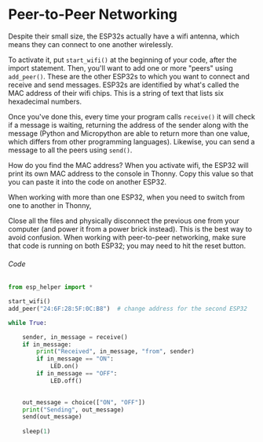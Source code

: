 # Peer-to-Peer Networking

Despite their small size, the ESP32s actually have a wifi antenna, which means they can connect to one another wirelessly. 

To activate it, put `start_wifi()` at the beginning of your code, after the import statement. Then, you'll want to add one or more "peers" using `add_peer()`. These are the other ESP32s to which you want to connect and receive and send messages. ESP32s are identified by what's called the MAC address of their wifi chips. This is a string of text that lists six hexadecimal numbers. 

Once you've done this, every time your program calls `receive()` it will check if a message is waiting, returning the address of the sender along with the message (Python and Micropython are able to return more than one value, which differs from other programming languages). Likewise, you can send a message to all the peers using `send()`.

How do you find the MAC address? When you activate wifi, the ESP32 will print its own MAC address to the console in Thonny. Copy this value so that you can paste it into the code on another ESP32.

When working with more than one ESP32, when you need to switch from one to another in Thonny, 

Close all the files and physically disconnect the previous one from your computer (and power it from a power brick instead). This is the best way to avoid confusion. When working with peer-to-peer networking, make sure that code is running on both ESP32; you may need to hit the reset button.


###### Code

```py
from esp_helper import *

start_wifi()
add_peer("24:6F:28:5F:0C:B8")  # change address for the second ESP32

while True:

    sender, in_message = receive()
    if in_message:
        print("Received", in_message, "from", sender)
        if in_message == "ON":
            LED.on()
        if in_message == "OFF":
            LED.off()
    

    out_message = choice(["ON", "OFF"])
    print("Sending", out_message)
    send(out_message)
    
    sleep(1)
```

